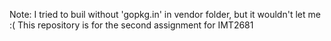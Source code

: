 Note: I tried to buil without 'gopkg.in' in vendor folder, but it wouldn't let me :(
This repository is for the second assignment for IMT2681